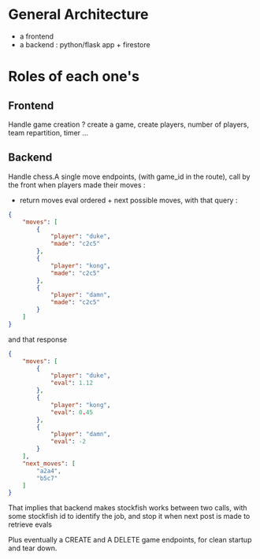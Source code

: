 # General Architecture

- a frontend 
- a backend : python/flask app + firestore

# Roles of each one's

## Frontend

Handle game creation ? create a game, create players, number of players, team repartition, timer ...

## Backend 

Handle chess.A single move endpoints, (with game_id in the route), call by the front when players made their moves : 
- return moves eval ordered + next possible moves, with that query : 
```json
{
    "moves": [
        {
            "player": "duke",
            "made": "c2c5"
        },
        {
            "player": "kong",
            "made": "c2c5"
        },
        {
            "player": "damn",
            "made": "c2c5"
        }
    ]
}
```
and that response
```json
{
    "moves": [
        {
            "player": "duke",
            "eval": 1.12
        },
        {
            "player": "kong",
            "eval": 0.45
        },
        {
            "player": "damn",
            "eval": -2
        }
    ],
    "next_moves": [
        "a2a4",
        "b5c7"
    ]
}
```
That implies that backend makes stockfish works between two calls, with some stockfish id to identify the job, and stop it when next post is made to retrieve evals

Plus eventually a CREATE and A DELETE game endpoints, for clean startup and tear down.


